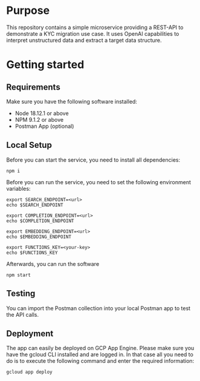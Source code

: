 # Purpose

This repository contains a simple microservice providing a REST-API to demonstrate a KYC migration
use case. It uses OpenAI capabilities to interpret unstructured data and extract a target data structure.

# Getting started

## Requirements

Make sure you have the following software installed:
* Node 18.12.1 or above
* NPM 9.1.2 or above
* Postman App (optional)

## Local Setup

Before you can start the service, you need to install all dependencies:

```shell
npm i
```

Before you can run the service, you need to set the following environment variables:

```shell
export SEARCH_ENDPOINT=<url>
echo $SEARCH_ENDPOINT

export COMPLETION_ENDPOINT=<url>
echo $COMPLETION_ENDPOINT

export EMBEDDING_ENDPOINT=<url>
echo $EMBEDDING_ENDPOINT

export FUNCTIONS_KEY=<your-key>
echo $FUNCTIONS_KEY 

```

Afterwards, you can run the software
```shell
npm start
```

## Testing

You can import the Postman collection into your local Postman app to test the API calls.

## Deployment

The app can easily be deployed on GCP App Engine. Please make sure you have the gcloud CLI
installed and are logged in. In that case all you need to do is to execute the following
command and enter the required information:
```
gcloud app deploy    
```